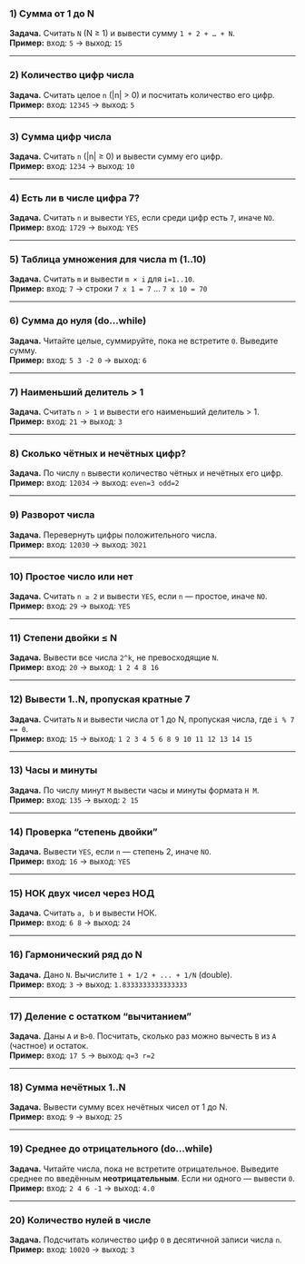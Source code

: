 ### 1) Сумма от 1 до N

**Задача.** Считать `N` (N ≥ 1) и вывести сумму `1 + 2 + … + N`. <br>
**Пример:** вход: `5` → выход: `15` <br>

---

### 2) Количество цифр числа

**Задача.** Считать целое `n` (|n| > 0) и посчитать количество его цифр. <br>
**Пример:** вход: `12345` → выход: `5` <br>

---

### 3) Сумма цифр числа

**Задача.** Считать `n` (|n| ≥ 0) и вывести сумму его цифр. <br>
**Пример:** вход: `1234` → выход: `10` <br>

---

### 4) Есть ли в числе цифра 7?

**Задача.** Считать `n` и вывести `YES`, если среди цифр есть `7`, иначе `NO`. <br>
**Пример:** вход: `1729` → выход: `YES` <br>

---

### 5) Таблица умножения для числа m (1..10)

**Задача.** Считать `m` и вывести `m × i` для `i=1..10`. <br>
**Пример:** вход: `7` → строки `7 x 1 = 7` … `7 x 10 = 70` <br>

---

### 6) Сумма до нуля (do…while)

**Задача.** Читайте целые, суммируйте, пока не встретите `0`. Выведите сумму. <br>
**Пример:** вход: `5 3 -2 0` → выход: `6` <br>

---

### 7) Наименьший делитель > 1

**Задача.** Считать `n > 1` и вывести его наименьший делитель > 1. <br>
**Пример:** вход: `21` → выход: `3` <br>

---

### 8) Сколько чётных и нечётных цифр?

**Задача.** По числу `n` вывести количество чётных и нечётных его цифр. <br>
**Пример:** вход: `12034` → выход: `even=3 odd=2` <br>

---

### 9) Разворот числа

**Задача.** Перевернуть цифры положительного числа. <br>
**Пример:** вход: `12030` → выход: `3021` <br>

---

### 10) Простое число или нет

**Задача.** Считать `n ≥ 2` и вывести `YES`, если `n` — простое, иначе `NO`. <br>
**Пример:** вход: `29` → выход: `YES` <br>

---

### 11) Степени двойки ≤ N

**Задача.** Вывести все числа `2^k`, не превосходящие `N`. <br>
**Пример:** вход: `20` → выход: `1 2 4 8 16` <br>

---

### 12) Вывести 1..N, пропуская кратные 7

**Задача.** Считать `N` и вывести числа от 1 до N, пропуская числа, где `i % 7 == 0`. <br>
**Пример:** вход: `15` → выход: `1 2 3 4 5 6 8 9 10 11 12 13 14 15` <br>

---

### 13) Часы и минуты

**Задача.** По числу минут `M` вывести часы и минуты формата `H M`. <br>
**Пример:** вход: `135` → выход: `2 15` <br>

---

### 14) Проверка “степень двойки”

**Задача.** Вывести `YES`, если `n` — степень 2, иначе `NO`. <br>
**Пример:** вход: `16` → выход: `YES` <br>

---

### 15) НОК двух чисел через НОД

**Задача.** Считать `a, b` и вывести НОК. <br>
**Пример:** вход: `6 8` → выход: `24` <br>

---

### 16) Гармонический ряд до N

**Задача.** Дано `N`. Вычислите `1 + 1/2 + ... + 1/N` (double). <br>
**Пример:** вход: `3` → выход: `1.8333333333333333` <br>

---

### 17) Деление с остатком “вычитанием”

**Задача.** Даны `A` и `B>0`. Посчитать, сколько раз можно вычесть `B` из `A` (частное) и остаток. <br>
**Пример:** вход: `17 5` → выход: `q=3 r=2` <br>

---

### 18) Сумма нечётных 1..N

**Задача.** Вывести сумму всех нечётных чисел от 1 до N. <br>
**Пример:** вход: `9` → выход: `25` <br>

---

### 19) Среднее до отрицательного (do…while)

**Задача.** Читайте числа, пока не встретите отрицательное. Выведите среднее по введённым **неотрицательным**. Если ни 
одного — вывести `0`. <br>
**Пример:** вход: `2 4 6 -1` → выход: `4.0` 

---

### 20) Количество нулей в числе

**Задача.** Подсчитать количество цифр `0` в десятичной записи числа `n`. <br>
**Пример:** вход: `10020` → выход: `3`